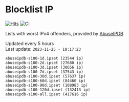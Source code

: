 # Blocklist IP

[![Hits](https://hits.seeyoufarm.com/api/count/incr/badge.svg?url=https%3A%2F%2Fgithub.com%2Fborestad%2Fblocklist-ip%2F&count_bg=%2379C83D&title_bg=%23555555&icon=&icon_color=%23E7E7E7&title=hits&edge_flat=false)](https://hits.seeyoufarm.com)  ![CI](https://img.shields.io/github/workflow/status/borestad/blocklist-ip/CI?style=flat-square)

Lists with worst IPv4 offenders, provided by [AbuseIPDB](https://www.abuseipdb.com/)

<!-- FOOTER-PLACEHOLDER -->
Updated every 5 hours<br>
Last update: `2023-11-25 - 10:17:23`
```
abuseipdb-s100-1d.ipset (23544 ip)
abuseipdb-s100-2d.ipset (27680 ip)
abuseipdb-s100-3d.ipset (30656 ip)
abuseipdb-s100-7d.ipset (37543 ip)
abuseipdb-s100-30d.ipset (57637 ip)
abuseipdb-s100-60d.ipset (84460 ip)
abuseipdb-s100-90d.ipset (108983 ip)
abuseipdb-s100-120d.ipset (132413 ip)
abuseipdb-s100-all.ipset (417616 ip)
```
